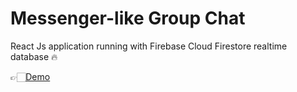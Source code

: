 # Messenger-like Group Chat 

React Js application running with Firebase Cloud Firestore realtime database 🔥

👉🏻[Demo](https://facebookymessanger.web.app)
